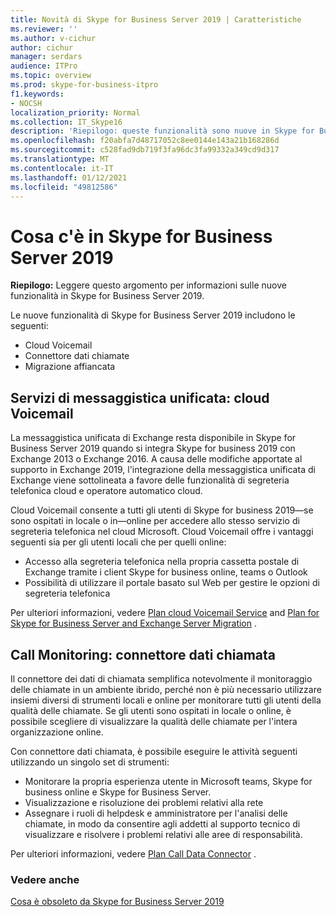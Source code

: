```yaml
---
title: Novità di Skype for Business Server 2019 | Caratteristiche
ms.reviewer: ''
ms.author: v-cichur
author: cichur
manager: serdars
audience: ITPro
ms.topic: overview
ms.prod: skype-for-business-itpro
f1.keywords:
- NOCSH
localization_priority: Normal
ms.collection: IT_Skype16
description: 'Riepilogo: queste funzionalità sono nuove in Skype for Business Server 2019.'
ms.openlocfilehash: f20abfa7d48717052c8ee0144e143a21b168286d
ms.sourcegitcommit: c528fad9db719f3fa96dc3fa99332a349cd9d317
ms.translationtype: MT
ms.contentlocale: it-IT
ms.lasthandoff: 01/12/2021
ms.locfileid: "49812586"
---
```

# <a name="whats-in-skype-for-business-server-2019"></a>Cosa c'è in Skype for Business Server 2019

**Riepilogo:** Leggere questo argomento per informazioni sulle nuove funzionalità in Skype for Business Server 2019.  

Le nuove funzionalità di Skype for Business Server 2019 includono le seguenti:
  
- Cloud Voicemail  
- Connettore dati chiamate
- Migrazione affiancata

## <a name="unified-messaging-services-cloud-voicemail"></a>Servizi di messaggistica unificata: cloud Voicemail

La messaggistica unificata di Exchange resta disponibile in Skype for Business Server 2019 quando si integra Skype for business 2019 con Exchange 2013 o Exchange 2016. A causa delle modifiche apportate al supporto in Exchange 2019, l'integrazione della messaggistica unificata di Exchange viene sottolineata a favore delle funzionalità di segreteria telefonica cloud e operatore automatico cloud.  

Cloud Voicemail consente a tutti gli utenti di Skype for business 2019&#x2014;se sono ospitati in locale o in&#x2014;online per accedere allo stesso servizio di segreteria telefonica nel cloud Microsoft. Cloud Voicemail offre i vantaggi seguenti sia per gli utenti locali che per quelli online:

- Accesso alla segreteria telefonica nella propria cassetta postale di Exchange tramite i client Skype for business online, teams o Outlook
- Possibilità di utilizzare il portale basato sul Web per gestire le opzioni di segreteria telefonica

Per ulteriori informazioni, vedere [Plan cloud Voicemail Service](../sfbhybrid/hybrid/plan-cloud-voicemail.md) and [Plan for Skype for Business Server and Exchange Server Migration](../sfbhybrid/hybrid/plan-um-migration.md) .
  
## <a name="call-monitoring-call-data-connector"></a>Call Monitoring: connettore dati chiamata

Il connettore dei dati di chiamata semplifica notevolmente il monitoraggio delle chiamate in un ambiente ibrido, perché non è più necessario utilizzare insiemi diversi di strumenti locali e online per monitorare tutti gli utenti della qualità delle chiamate.  Se gli utenti sono ospitati in locale o online, è possibile scegliere di visualizzare la qualità delle chiamate per l'intera organizzazione online.

Con connettore dati chiamata, è possibile eseguire le attività seguenti utilizzando un singolo set di strumenti:

- Monitorare la propria esperienza utente in Microsoft teams, Skype for business online e Skype for Business Server.
- Visualizzazione e risoluzione dei problemi relativi alla rete
- Assegnare i ruoli di helpdesk e amministratore per l'analisi delle chiamate, in modo da consentire agli addetti al supporto tecnico di visualizzare e risolvere i problemi relativi alle aree di responsabilità.

Per ulteriori informazioni, vedere [Plan Call Data Connector](../sfbhybrid/hybrid/plan-call-data-connector.md) .

### <a name="see-also"></a>Vedere anche

[Cosa è obsoleto da Skype for Business Server 2019](deprecated.md)
